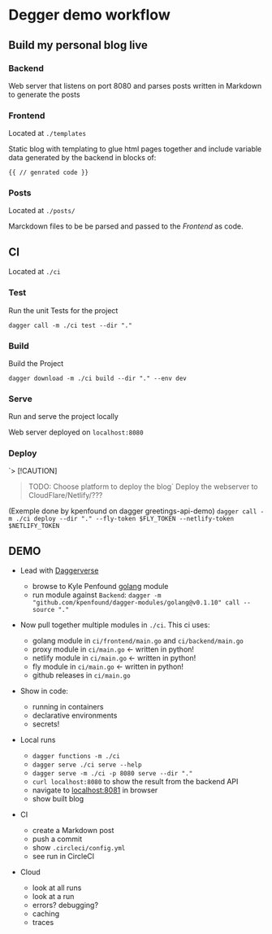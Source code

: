 # Degger demo workflow

## Build my personal blog live

### Backend 

Web server that listens on port 8080 and parses posts written in Markdown to generate the posts 

### Frontend

Located at `./templates`

Static blog with templating to glue html pages together and include variable data generated by the backend in blocks of:

`{{ // genrated code }}`

### Posts

Located at `./posts/`

Marckdown files to be be parsed and passed to the *Frontend* as code.

## CI

Located at `./ci`

### Test

Run the unit Tests for the project

`dagger call -m ./ci test --dir "."`

### Build

Build the Project

`dagger download -m ./ci build --dir "." --env dev`

### Serve

Run and serve the project locally

Web server deployed on `localhost:8080`

### Deploy

`> [!CAUTION]
> TODO: Choose platform to deploy the blog`
Deploy the webserver to CloudFlare/Netlify/???

(Exemple done by kpenfound on dagger greetings-api-demo)
`dagger call -m ./ci deploy --dir "." --fly-token $FLY_TOKEN --netlify-token $NETLIFY_TOKEN`

## DEMO

- Lead with [Daggerverse](https://daggerverse.dev)
	- browse to Kyle Penfound [golang]() module
	- run module against `Backend`: `dagger -m "github.com/kpenfound/dagger-modules/golang@v0.1.10" call --source "."`

- Now pull together multiple modules in `./ci`. This ci uses:
    - golang module in `ci/frontend/main.go` and `ci/backend/main.go`
    - proxy module in `ci/main.go` <- written in python!
    - netlify module in `ci/main.go` <- written in python!
    - fly module in `ci/main.go` <- written in python!
    - github releases in `ci/main.go`

- Show in code:
    - running in containers
    - declarative environments
    - secrets!

- Local runs
    - `dagger functions -m ./ci`
    - `dagger serve ./ci serve --help`
    - `dagger serve -m ./ci -p 8080 serve --dir "."`
    - `curl localhost:8080` to show the result from the backend API
    - navigate to [localhost:8081](http://localhost:8081/) in browser
    - show built blog

- CI
    - create a Markdown post
	- push a commit
    - show `.circleci/config.yml`
	- see run in CircleCI

- Cloud
	- look at all runs
	- look at a run
	- errors? debugging?
	- caching
    - traces
